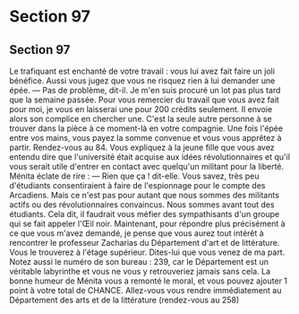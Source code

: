 # Section 97

## Section 97

Le trafiquant est enchanté de votre travail : vous lui avez fait
faire un joli bénéfice. Aussi vous jugez que vous ne risquez rien à
lui demander une épée.
— Pas de problème, dit-il. Je m'en suis procuré un lot pas plus
tard que la semaine passée. Pour vous remercier du travail que
vous avez fait pour moi, je vous en laisserai une pour 200 crédits
seulement.
Il envoie alors son complice en chercher une. C'est la seule autre
personne à se trouver dans la pièce à ce moment-là en votre
compagnie. Une fois l'épée entre vos mains, vous payez la somme
convenue et vous vous apprêtez à partir. Rendez-vous au 84.
Vous expliquez à la jeune fille que vous avez entendu dire que
l'université était acquise aux idées révolutionnaires et qu'il vous
serait utile d'entrer en contact avec quelqu'un militant pour la
liberté. Ménita éclate de rire :
— Rien que ça ! dit-elle. Vous savez, très peu d'étudiants
consentiraient à faire de l'espionnage pour le compte des
Arcadiens. Mais ce n'est pas pour autant que nous sommes des
militants actifs ou des révolutionnaires convaincus. Nous
sommes avant tout des étudiants. Cela dit, il faudrait vous méfier
des sympathisants d'un groupe qui se fait appeler l'Œil noir.
Maintenant, pour répondre plus précisément à ce que vous
m'avez demandé, je pense que vous aurez tout intérêt à
rencontrer le professeur Zacharias du Département d'art et de
littérature. Vous le trouverez à l'étage supérieur. Dites-lui que
vous venez de ma part. Notez aussi le numéro de son bureau :
239, car le Département est un véritable labyrinthe et vous ne
vous y retrouveriez jamais sans cela. La bonne humeur de Ménita
vous a remonté le moral, et vous pouvez ajouter 1 point à votre
total de CHANCE. Allez-vous vous rendre immédiatement au
Département des arts et de la littérature (rendez-vous au 258)